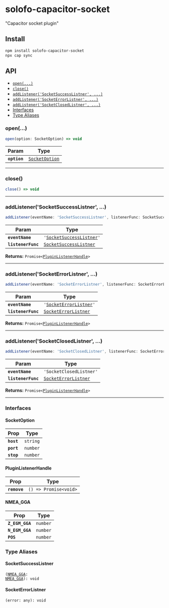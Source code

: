 # solofo-capacitor-socket

"Capacitor socket plugin"

## Install

```bash
npm install solofo-capacitor-socket
npx cap sync
```

## API

<docgen-index>

* [`open(...)`](#open)
* [`close()`](#close)
* [`addListener('SocketSuccessListner', ...)`](#addlistenersocketsuccesslistner)
* [`addListener('SocketErrorListner', ...)`](#addlistenersocketerrorlistner)
* [`addListener('SocketClosedListner', ...)`](#addlistenersocketclosedlistner)
* [Interfaces](#interfaces)
* [Type Aliases](#type-aliases)

</docgen-index>

<docgen-api>
<!--Update the source file JSDoc comments and rerun docgen to update the docs below-->

### open(...)

```typescript
open(option: SocketOption) => void
```

| Param        | Type                                                  |
| ------------ | ----------------------------------------------------- |
| **`option`** | <code><a href="#socketoption">SocketOption</a></code> |

--------------------


### close()

```typescript
close() => void
```

--------------------


### addListener('SocketSuccessListner', ...)

```typescript
addListener(eventName: 'SocketSuccessListner', listenerFunc: SocketSuccessListner) => Promise<PluginListenerHandle>
```

| Param              | Type                                                                    |
| ------------------ | ----------------------------------------------------------------------- |
| **`eventName`**    | <code>'<a href="#socketsuccesslistner">SocketSuccessListner</a>'</code> |
| **`listenerFunc`** | <code><a href="#socketsuccesslistner">SocketSuccessListner</a></code>   |

**Returns:** <code>Promise&lt;<a href="#pluginlistenerhandle">PluginListenerHandle</a>&gt;</code>

--------------------


### addListener('SocketErrorListner', ...)

```typescript
addListener(eventName: 'SocketErrorListner', listenerFunc: SocketErrorListner) => Promise<PluginListenerHandle>
```

| Param              | Type                                                                |
| ------------------ | ------------------------------------------------------------------- |
| **`eventName`**    | <code>'<a href="#socketerrorlistner">SocketErrorListner</a>'</code> |
| **`listenerFunc`** | <code><a href="#socketerrorlistner">SocketErrorListner</a></code>   |

**Returns:** <code>Promise&lt;<a href="#pluginlistenerhandle">PluginListenerHandle</a>&gt;</code>

--------------------


### addListener('SocketClosedListner', ...)

```typescript
addListener(eventName: 'SocketClosedListner', listenerFunc: SocketErrorListner) => Promise<PluginListenerHandle>
```

| Param              | Type                                                              |
| ------------------ | ----------------------------------------------------------------- |
| **`eventName`**    | <code>'SocketClosedListner'</code>                                |
| **`listenerFunc`** | <code><a href="#socketerrorlistner">SocketErrorListner</a></code> |

**Returns:** <code>Promise&lt;<a href="#pluginlistenerhandle">PluginListenerHandle</a>&gt;</code>

--------------------


### Interfaces


#### SocketOption

| Prop       | Type                |
| ---------- | ------------------- |
| **`host`** | <code>string</code> |
| **`port`** | <code>number</code> |
| **`stop`** | <code>number</code> |


#### PluginListenerHandle

| Prop         | Type                                      |
| ------------ | ----------------------------------------- |
| **`remove`** | <code>() =&gt; Promise&lt;void&gt;</code> |


#### NMEA_GGA

| Prop            | Type                |
| --------------- | ------------------- |
| **`Z_EGM_GGA`** | <code>number</code> |
| **`N_EGM_GGA`** | <code>number</code> |
| **`POS`**       | <code>number</code> |


### Type Aliases


#### SocketSuccessListner

<code>(<a href="#nmea_gga">NMEA_GGA</a>: <a href="#nmea_gga">NMEA_GGA</a>): void</code>


#### SocketErrorListner

<code>(error: any): void</code>

</docgen-api>
